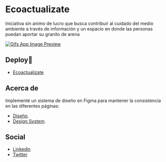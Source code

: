 # Ecoactualizate

Iniciativa sin animo de lucro que busca contribuir al cuidado del medio ambiente a través de información y un espacio en donde las personas puedan aportar su granito de arena

<a href="https://daguttt.github.io/ecoactualizate/" >
  <img src="https://res.cloudinary.com/doju0qq96/image/upload/v1666119335/ecoactualizate-preview_hsnpee.png" alt="Gifs App Image Preview" />
</a>

## Deploy🚀

- [Ecoactualizate](https://daguttt.github.io/ecoactualizate/)

## Acerca de

Implementé un sistema de diseño en Figma para mantener la consistencia en las diferentes páginas:

- [Diseño](https://www.figma.com/file/o8rSNf4yoWHKunie5yYGGH/Ecoactualizate?node-id=0%3A1).
- [Design System](https://www.figma.com/file/o8rSNf4yoWHKunie5yYGGH/Ecoactualizate?node-id=2%3A2).

## Social

- [Linkedin](https://linkedin.com/in/daguttt)
- [Twitter](https://twitter.com/daguttt)
